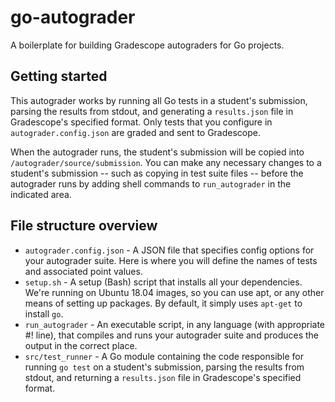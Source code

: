 # go-autograder
A boilerplate for building Gradescope autograders for Go projects.

## Getting started
This autograder works by running all Go tests in a student's submission, parsing the results from stdout, and generating a `results.json` file in Gradescope's specified format. Only tests that you configure in `autograder.config.json` are graded and sent to Gradescope. 

When the autograder runs, the student's submission will be copied into `/autograder/source/submission`. You can make any necessary changes to a student's submission -- such as copying in test suite files -- before the autograder runs by adding shell commands to `run_autograder` in the indicated area.

## File structure overview
- `autograder.config.json` - A JSON file that specifies config options for your autograder suite. Here is where you will define the names of tests and associated point values.
- `setup.sh` - A setup (Bash) script that installs all your dependencies. We're running on Ubuntu 18.04 images, so you can use apt, or any other means of setting up packages. By default, it simply uses `apt-get` to install `go`.
- `run_autograder` - An executable script, in any language (with appropriate #! line), that compiles and runs your autograder suite and produces the output in the correct place.
- `src/test_runner` - A Go module containing the code responsible for running `go test` on a student's submission, parsing the results from stdout, and returning a `results.json` file in Gradescope's specified format.
